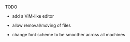 <h>TODO</h>
<ul>
	<li>
		<p>add a VIM-like editor</p>
	</li>
	<li>
		<p>allow removal/moving of files</p>
	</li>
	<li>
		<p>change font scheme to be smoother across all machines</p>
	</li>
</ul>
